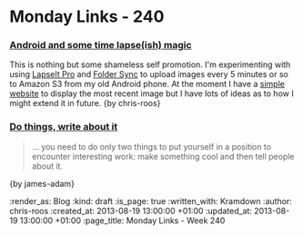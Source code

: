 Monday Links - 240
============

### [Android and some time lapse(ish) magic](http://chrisroos.co.uk/blog/2013-08-14-android-and-some-time-lapse-ish-magic)

This is nothing but some shameless self promotion. I'm experimenting with using [LapseIt Pro](https://play.google.com/store/apps/details?id=com.ui.LapseItPro&hl=en) and [Folder Sync](https://play.google.com/store/apps/details?id=dk.tacit.android.foldersync.full&hl=en) to upload images every 5 minutes or so to Amazon S3 from my old Android phone. At the moment I have a [simple website](http://thames-time-lapse.herokuapp.com/images) to display the most recent image but I have lots of ideas as to how I might extend it in future. {by chris-roos}


### [Do things, write about it](http://mdswanson.com/blog/2013/08/11/write-things-tell-people.html)

> ... you need to do only two things to put yourself in a position to encounter interesting work: make something cool and then tell people about it.

{by james-adam}

:render_as: Blog
:kind: draft
:is_page: true
:written_with: Kramdown
:author: chris-roos
:created_at: 2013-08-19 13:00:00 +01:00
:updated_at: 2013-08-19 13:00:00 +01:00
:page_title: Monday Links - Week 240
